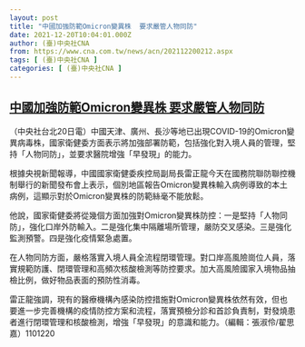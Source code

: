 ```yaml
---
layout: post
title: "中國加強防範Omicron變異株  要求嚴管人物同防"
date: 2021-12-20T10:04:01.000Z
author: (臺)中央社CNA
from: https://www.cna.com.tw/news/acn/202112200212.aspx
tags: [ (臺)中央社CNA ]
categories: [ (臺)中央社CNA ]
---
```

<!--1639994641000-->
[中國加強防範Omicron變異株  要求嚴管人物同防](https://www.cna.com.tw/news/acn/202112200212.aspx)
------

<div>
<div></div><div><p>（中央社台北20日電）中國天津、廣州、長沙等地已出現COVID-19的Omicron變異病毒株，國家衛健委方面表示將加強部署防範，包括強化對入境人員的管理，堅持「人物同防」，並要求醫院增強「早發現」的能力。</p><p>根據央視新聞報導，中國國家衛健委疾控局副局長雷正龍今天在國務院聯防聯控機制舉行的新聞發布會上表示，個別地區報告Omicron變異株輸入病例導致的本土病例，這顯示對於Omicron變異株的防範絲毫不能放鬆。</p><p>他說，國家衛健委將從幾個方面加強對Omicron變異株防控：一是堅持「人物同防」，強化口岸外防輸入。二是強化集中隔離場所管理，嚴防交叉感染。三是強化監測預警。四是強化疫情緊急處置。</p><p>在人物同防方面，嚴格落實入境人員全流程閉環管理。對口岸高風險崗位人員，落實規範防護、閉環管理和高頻次核酸檢測等防控要求。加大高風險國家入境物品抽檢比例，做好物品表面的預防性消毒。</p><p>雷正龍強調，現有的醫療機構內感染防控措施對Omicron變異株依然有效，但也要進一步完善機構的疫情防控方案和流程，落實預檢分診和首診負責制，對發燒患者進行閉環管理和核酸檢測，增強「早發現」的意識和能力。（編輯：張淑伶/翟思嘉）1101220</p></div>
</div>
